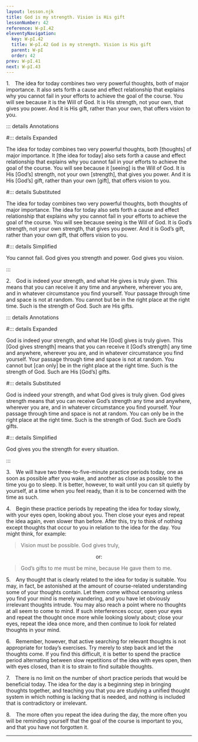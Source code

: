 ```yaml
---
layout: lesson.njk
title: God is my strength. Vision is His gift
lessonNumber: 42
reference: W-pI.42
eleventyNavigation:
  key: W-pI.42
  title: W-pI.42 God is my strength. Vision is His gift
  parent: W-pI
  order: 42
prev: W-pI.41
next: W-pI.43
---
```


1. The idea for today combines two very powerful thoughts, both of major importance. 
It also sets forth a cause and effect relationship that explains why you cannot fail in your efforts to achieve the goal of the course. 
You will see because it is the Will of God. 
It is His strength, not your own, that gives you power. 
And it is His gift, rather than your own, that offers vision to you.

::: details Annotations

#::: details Expanded

The idea for today combines two very powerful thoughts, both [thoughts] of major importance. 
It [the idea for today] also sets forth a cause and effect relationship that explains why you cannot fail in your efforts to achieve the goal of the course. 
You will see because it [seeing] is the Will of God. 
It is His [God’s] strength, not your own [strength], that gives you power. 
And it is His [God’s] gift, rather than your own [gift], that offers vision to you.

#::: details Substituted

The idea for today combines two very powerful thoughts, both thoughts of major importance. 
The idea for today also sets forth a cause and effect relationship that explains why you cannot fail in your efforts to achieve the goal of the course. 
You will see because seeing is the Will of God. 
It is God’s strength, not your own strength, that gives you power. 
And it is God’s gift, rather than your own gift, that offers vision to you.

#::: details Simplified

You cannot fail. 
God gives you strength and power. 
God gives you vision. 

:::


2. God is indeed your strength, and what He gives is truly given. 
This means that you can receive it any time and anywhere, wherever you are, and in whatever circumstance you find yourself. 
Your passage through time and space is not at random. 
You cannot but be in the right place at the right time. 
Such is the strength of God. 
Such are His gifts.

::: details Annotations

#::: details Expanded

God is indeed your strength, and what He [God] gives is truly given. 
This [God gives strength] means that you can receive it [God’s strength] any time and anywhere, wherever you are, and in whatever circumstance you find yourself. 
Your passage through time and space is not at random. 
You cannot but [can only] be in the right place at the right time. 
Such is the strength of God. 
Such are His [God’s] gifts.

#::: details Substituted

God is indeed your strength, and what God gives is truly given. 
God gives strength means that you can receive God’s strength any time and anywhere, wherever you are, and in whatever circumstance you find yourself. 
Your passage through time and space is not at random. 
You can only be in the right place at the right time. 
Such is the strength of God. 
Such are God’s gifts.

#::: details Simplified

God gives you the strength for every situation.

:::


3. We will have two three-to-five-minute practice periods today, one as soon as possible after you wake, and another as close as possible to the time you go to sleep. 
It is better, however, to wait until you can sit quietly by yourself, at a time when you feel ready, than it is to be concerned with the time as such.


4. Begin these practice periods by repeating the idea for today slowly, with your eyes open, looking about you. 
Then close your eyes and repeat the idea again, even slower than before. 
After this, try to think of nothing except thoughts that occur to you in relation to the idea for the day. 
You might think, for example:

>Vision must be possible. 
God gives truly,

<p style=text-align:center>or:

>God’s gifts to me must be mine, because He gave them to me.

5. Any thought that is clearly related to the idea for today is suitable. 
You may, in fact, be astonished at the amount of course-related understanding some of your thoughts contain. 
Let them come without censoring unless you find your mind is merely wandering, and you have let obviously irrelevant thoughts intrude. 
You may also reach a point where no thoughts at all seem to come to mind. 
If such interferences occur, open your eyes and repeat the thought once more while looking slowly about; close your eyes, repeat the idea once more, and then continue to look for related thoughts in your mind.


6. Remember, however, that active searching for relevant thoughts is not appropriate for today’s exercises. 
Try merely to step back and let the thoughts come. 
If you find this difficult, it is better to spend the practice period alternating between slow repetitions of the idea with eyes open, then with eyes closed, than it is to strain to find suitable thoughts.

7. There is no limit on the number of short practice periods that would be beneficial today. 
The idea for the day is a beginning step in bringing thoughts together, and teaching you that you are studying a unified thought system in which nothing is lacking that is needed, and nothing is included that is contradictory or irrelevant.

8. The more often you repeat the idea during the day, the more often you will be reminding yourself that the goal of the course is important to you, and that you have not forgotten it.

---
